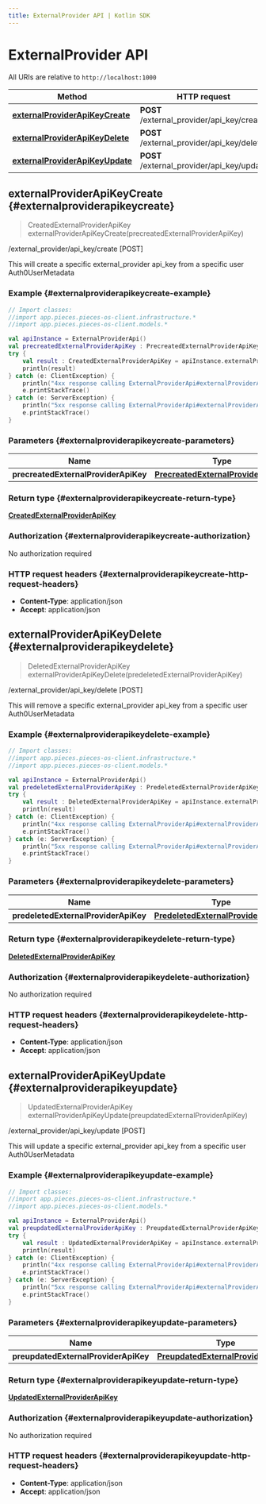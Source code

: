```yaml
---
title: ExternalProvider API | Kotlin SDK
---
```


# ExternalProvider API

All URIs are relative to `http://localhost:1000`

Method | HTTP request | Description
------------- | ------------- | -------------
[**externalProviderApiKeyCreate**](#externalproviderapikeycreate) | **POST** /external_provider/api_key/create | /external_provider/api_key/create [POST]
[**externalProviderApiKeyDelete**](#externalproviderapikeydelete) | **POST** /external_provider/api_key/delete | /external_provider/api_key/delete [POST]
[**externalProviderApiKeyUpdate**](#externalproviderapikeyupdate) | **POST** /external_provider/api_key/update | /external_provider/api_key/update [POST]


## **externalProviderApiKeyCreate** {#externalproviderapikeycreate}
> CreatedExternalProviderApiKey externalProviderApiKeyCreate(precreatedExternalProviderApiKey)

/external_provider/api_key/create [POST]

This will create a specific external_provider api_key from a specific user Auth0UserMetadata

### Example {#externalproviderapikeycreate-example}
```kotlin
// Import classes:
//import app.pieces.pieces-os-client.infrastructure.*
//import app.pieces.pieces-os-client.models.*

val apiInstance = ExternalProviderApi()
val precreatedExternalProviderApiKey : PrecreatedExternalProviderApiKey =  // PrecreatedExternalProviderApiKey | 
try {
    val result : CreatedExternalProviderApiKey = apiInstance.externalProviderApiKeyCreate(precreatedExternalProviderApiKey)
    println(result)
} catch (e: ClientException) {
    println("4xx response calling ExternalProviderApi#externalProviderApiKeyCreate")
    e.printStackTrace()
} catch (e: ServerException) {
    println("5xx response calling ExternalProviderApi#externalProviderApiKeyCreate")
    e.printStackTrace()
}
```

### Parameters {#externalproviderapikeycreate-parameters}

Name | Type | Description  | Notes
------------- | ------------- | ------------- | -------------
 **precreatedExternalProviderApiKey** | [**PrecreatedExternalProviderApiKey**](PrecreatedExternalProviderApiKey)|  | [optional]

### Return type {#externalproviderapikeycreate-return-type}

[**CreatedExternalProviderApiKey**](CreatedExternalProviderApiKey)

### Authorization {#externalproviderapikeycreate-authorization}

No authorization required

### HTTP request headers {#externalproviderapikeycreate-http-request-headers}

 - **Content-Type**: application/json
 - **Accept**: application/json

## **externalProviderApiKeyDelete** {#externalproviderapikeydelete}
> DeletedExternalProviderApiKey externalProviderApiKeyDelete(predeletedExternalProviderApiKey)

/external_provider/api_key/delete [POST]

This will remove a specific external_provider api_key from a specific user Auth0UserMetadata

### Example {#externalproviderapikeydelete-example}
```kotlin
// Import classes:
//import app.pieces.pieces-os-client.infrastructure.*
//import app.pieces.pieces-os-client.models.*

val apiInstance = ExternalProviderApi()
val predeletedExternalProviderApiKey : PredeletedExternalProviderApiKey =  // PredeletedExternalProviderApiKey | 
try {
    val result : DeletedExternalProviderApiKey = apiInstance.externalProviderApiKeyDelete(predeletedExternalProviderApiKey)
    println(result)
} catch (e: ClientException) {
    println("4xx response calling ExternalProviderApi#externalProviderApiKeyDelete")
    e.printStackTrace()
} catch (e: ServerException) {
    println("5xx response calling ExternalProviderApi#externalProviderApiKeyDelete")
    e.printStackTrace()
}
```

### Parameters {#externalproviderapikeydelete-parameters}

Name | Type | Description  | Notes
------------- | ------------- | ------------- | -------------
 **predeletedExternalProviderApiKey** | [**PredeletedExternalProviderApiKey**](PredeletedExternalProviderApiKey)|  | [optional]

### Return type {#externalproviderapikeydelete-return-type}

[**DeletedExternalProviderApiKey**](DeletedExternalProviderApiKey)

### Authorization {#externalproviderapikeydelete-authorization}

No authorization required

### HTTP request headers {#externalproviderapikeydelete-http-request-headers}

 - **Content-Type**: application/json
 - **Accept**: application/json

## **externalProviderApiKeyUpdate** {#externalproviderapikeyupdate}
> UpdatedExternalProviderApiKey externalProviderApiKeyUpdate(preupdatedExternalProviderApiKey)

/external_provider/api_key/update [POST]

This will update a specific external_provider api_key from a specific user Auth0UserMetadata

### Example {#externalproviderapikeyupdate-example}
```kotlin
// Import classes:
//import app.pieces.pieces-os-client.infrastructure.*
//import app.pieces.pieces-os-client.models.*

val apiInstance = ExternalProviderApi()
val preupdatedExternalProviderApiKey : PreupdatedExternalProviderApiKey =  // PreupdatedExternalProviderApiKey | 
try {
    val result : UpdatedExternalProviderApiKey = apiInstance.externalProviderApiKeyUpdate(preupdatedExternalProviderApiKey)
    println(result)
} catch (e: ClientException) {
    println("4xx response calling ExternalProviderApi#externalProviderApiKeyUpdate")
    e.printStackTrace()
} catch (e: ServerException) {
    println("5xx response calling ExternalProviderApi#externalProviderApiKeyUpdate")
    e.printStackTrace()
}
```

### Parameters {#externalproviderapikeyupdate-parameters}

Name | Type | Description  | Notes
------------- | ------------- | ------------- | -------------
 **preupdatedExternalProviderApiKey** | [**PreupdatedExternalProviderApiKey**](PreupdatedExternalProviderApiKey)|  | [optional]

### Return type {#externalproviderapikeyupdate-return-type}

[**UpdatedExternalProviderApiKey**](UpdatedExternalProviderApiKey)

### Authorization {#externalproviderapikeyupdate-authorization}

No authorization required

### HTTP request headers {#externalproviderapikeyupdate-http-request-headers}

 - **Content-Type**: application/json
 - **Accept**: application/json

